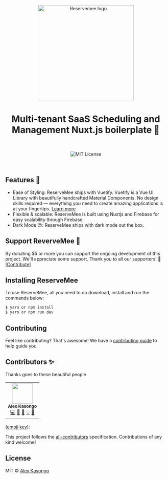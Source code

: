 <p align="center">
  <a href="https://github.com/reservemee/reservemee">
    <img src="https://i.imgur.com/K6N34GH.png?raw=true" alt="Reservemee logo" width="300" />
  </a>
</p>

<h1 align="center">Multi-tenant SaaS Scheduling and Management Nuxt.js boilerplate 🌱</h1>

<br>

<p align="center">
  <img alt="MIT License" src="https://img.shields.io/github/license/chakra-ui/chakra-ui"/>
  </a>
</p>
<br />

## Features 🚀

- Ease of Styling: ReserveMee ships with Vuetify. Vuetify is a Vue UI Library with beautifully handcrafted Material Components. No design skills required — everything you need to create amazing applications is at your fingertips.
  [Learn more](https://vuetifyjs.com/en/)
- Flexible & scalable: ReserveMee is built using Nuxtjs and Firebase for easy scalability through Firebase.
- Dark Mode 😍: ReserveMee ships with dark mode out the box.

## Support ReverveMee 💖

By donating \$5 or more you can support the ongoing development of this project.
We'll appreciate some support. Thank you to all our supporters! 🙏
[[Contribute](https://www.buymeacoffee.com/alexkasongo)]

## Installing ReserveMee

To use ReserveMee, all you need to do download, install and run the commands below:

```sh
$ yarn or npm install
$ yarn or npm run dev
```
## Contributing

Feel like contributing? That's awesome! We have a
[contributing guide](./CONTRIBUTING.md) to help guide you.

## Contributors ✨

Thanks goes to these beautiful people

<!-- ALL-CONTRIBUTORS-LIST:START - Do not remove or modify this section -->
<!-- prettier-ignore-start -->
<!-- markdownlint-disable -->
<table>
  <tr>
    <td align="center"><a href="https://github.com/alexkasongo"><img src="https://avatars2.githubusercontent.com/u/43553652?s=460&u=164e6aa65f5640ff9ff5ffc9b737458fa5002bfb&v=4" width="64px;" alt=""/><br /><sub><b>Alex Kasongo</b></sub></a><br /><a href="https://github.com/reservemee/reservemee/commits?author=alexkasongo" title="Code">💻</a> <a href="#maintenance-alexkasongo" title="Maintenance">🚧</a> <a href="https://github.com/reservemee/reservemee/commits?author=alexkasongo" title="Documentation">📖</a> <a href="#example-alexkasongo" title="Examples">💡</a> <a href="#design-alexkasongo" title="Design">🎨</a></td>
    
  
</table>

<!-- markdownlint-restore -->
<!-- prettier-ignore-end -->

<!-- ALL-CONTRIBUTORS-LIST:END -->

([emoji key](https://allcontributors.org/docs/en/emoji-key)):

This project follows the
[all-contributors](https://github.com/all-contributors/all-contributors)
specification. Contributions of any kind welcome!

## License

MIT © [Alex Kasongo](https://github.com/alexkasongo)
